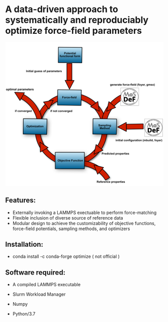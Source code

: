 # A data-driven approach to systematically and reproduciably optimize force-field parameters 

<img src="workflow.png" width="1000">

## Features: 
* Externally invoking a LAMMPS exectuable to perform force-matching  
* Flexible inclusion of diverse source of reference data  
* Modular design to achieve the customizability of objective functions, force-field potentials, sampling methods, and optimizers 

## Installation: 

* conda install -c conda-forge optimize ( not official )

## Software required:

* A compiled LAMMPS executable 

* Slurm Workload Manager  

* Numpy  

* Python/3.7  

